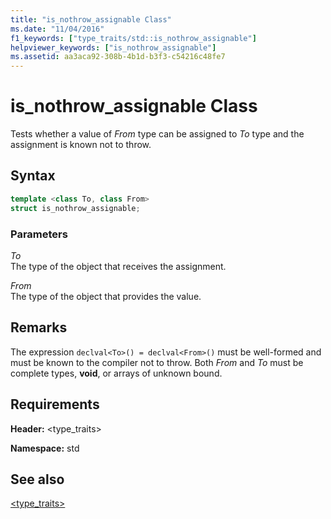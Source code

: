 ```yaml
---
title: "is_nothrow_assignable Class"
ms.date: "11/04/2016"
f1_keywords: ["type_traits/std::is_nothrow_assignable"]
helpviewer_keywords: ["is_nothrow_assignable"]
ms.assetid: aa3aca92-308b-4b1d-b3f3-c54216c48fe7
---
```

# is_nothrow_assignable Class

Tests whether a value of *From* type can be assigned to *To* type and the assignment is known not to throw.

## Syntax

```cpp
template <class To, class From>
struct is_nothrow_assignable;
```

### Parameters

*To*\
The type of the object that receives the assignment.

*From*\
The type of the object that provides the value.

## Remarks

The expression `declval<To>() = declval<From>()` must be well-formed and must be known to the compiler not to throw. Both *From* and *To* must be complete types, **void**, or arrays of unknown bound.

## Requirements

**Header:** \<type_traits>

**Namespace:** std

## See also

[<type_traits>](../standard-library/type-traits.md)
